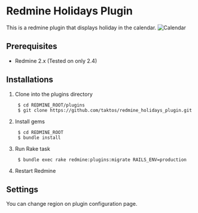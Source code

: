 Redmine Holidays Plugin
=======================

This is a redmine plugin that displays holiday in the calendar.
![Calendar](https://www.diigo.com/item/p/qqbrsoozbsqdrrorezbcpraodr)

Prerequisites
-------------

* Redmine 2.x (Tested on only 2.4)


Installations
-------------

1. Clone into the plugins directory

        $ cd REDMINE_ROOT/plugins
        $ git clone https://github.com/taktos/redmine_holidays_plugin.git

2. Install gems

        $ cd REDMINE_ROOT
        $ bundle install

3. Run Rake task

        $ bundle exec rake redmine:plugins:migrate RAILS_ENV=production

4. Restart Redmine


Settings
------------

You can change region on plugin configuration page.

